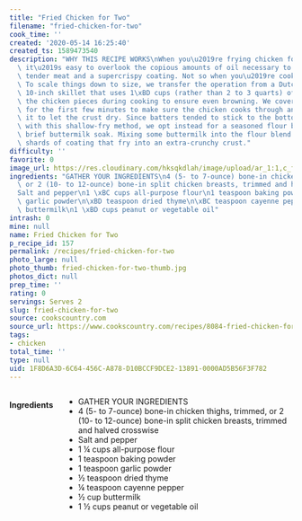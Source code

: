 ```yaml
---
title: "Fried Chicken for Two"
filename: "fried-chicken-for-two"
cook_time: ''
created: '2020-05-14 16:25:40'
created_ts: 1589473540
description: "WHY THIS RECIPE WORKS\nWhen you\u2019re frying chicken for a crowd,\
  \ it\u2019s easy to overlook the copious amounts of oil necessary to achieve juicy,\
  \ tender meat and a supercrispy coating. Not so when you\u2019re cooking for two.\
  \ To scale things down to size, we transfer the operation from a Dutch oven to a\
  \ 10-inch skillet that uses 1\xBD cups (rather than 2 to 3 quarts) of oil and flip\
  \ the chicken pieces during cooking to ensure even browning. We cover the skillet\
  \ for the first few minutes to make sure the chicken cooks through and then uncover\
  \ it to let the crust dry. Since batters tended to stick to the bottom of the pan\
  \ with this shallow-fry method, we opt instead for a seasoned flour blend and a\
  \ brief buttermilk soak. Mixing some buttermilk into the flour blend creates shaggy\
  \ shards of coating that fry into an extra-crunchy crust."
difficulty: ''
favorite: 0
image_url: https://res.cloudinary.com/hksqkdlah/image/upload/ar_1:1,c_fill,dpr_2.0,f_auto,fl_lossy.progressive.strip_profile,g_faces:auto,q_auto:low,w_344/21989_sfs-cookingfortwo-fried-chicken-31
ingredients: "GATHER YOUR INGREDIENTS\n4 (5- to 7-ounce) bone-in chicken thighs, trimmed,\
  \ or 2 (10- to 12-ounce) bone-in split chicken breasts, trimmed and halved crosswise\n\
  Salt and pepper\n1 \xBC cups all-purpose flour\n1 teaspoon baking powder\n1 teaspoon\
  \ garlic powder\n\xBD teaspoon dried thyme\n\xBC teaspoon cayenne pepper\n\xBD cup\
  \ buttermilk\n1 \xBD cups peanut or vegetable oil"
intrash: 0
mine: null
name: Fried Chicken for Two
p_recipe_id: 157
permalink: /recipes/fried-chicken-for-two
photo_large: null
photo_thumb: fried-chicken-for-two-thumb.jpg
photos_dict: null
prep_time: ''
rating: 0
servings: Serves 2
slug: fried-chicken-for-two
source: cookscountry.com
source_url: https://www.cookscountry.com/recipes/8084-fried-chicken-for-two?t=1589473512
tags:
- chicken
total_time: ''
type: null
uid: 1F8D6A3D-6C64-456C-A878-D10BCCF9DCE2-13891-0000AD5B56F3F782
---
```

<div class="large-8 medium-7 columns" id="writeup">	</div><!-- #writeup -->
</div><!-- #row-one -->
<div class="row" id="row-two">	<div class="medium-4 small-5 columns" id="ingredients"><h4>Ingredients</h4><div class="box box-ingredients content"><ul>
<li>GATHER YOUR INGREDIENTS</li>
<li>4 (5- to 7-ounce) bone-in chicken thighs, trimmed, or 2 (10- to 12-ounce) bone-in split chicken breasts, trimmed and halved crosswise</li>
<li>Salt and pepper</li>
<li>1 ¼ cups all-purpose flour</li>
<li>1 teaspoon baking powder</li>
<li>1 teaspoon garlic powder</li>
<li>½ teaspoon dried thyme</li>
<li>¼ teaspoon cayenne pepper</li>
<li>½ cup buttermilk</li>
<li>1 ½ cups peanut or vegetable oil</li>
</ul>
</div>	</div>	<div class="medium-6 small-7 columns" id="directions">	</div>